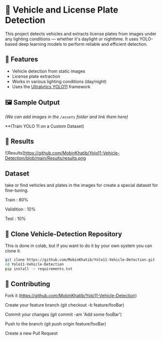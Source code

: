 # 🚗 Vehicle and License Plate Detection

This project detects vehicles and extracts license plates from images under any lighting conditions — whether it's daylight or nighttime. It uses YOLO-based deep learning models to perform reliable and efficient detection.

## 📌 Features
- Vehicle detection from static images
- License plate extraction
- Works in various lighting conditions (day/night)
- Uses the [Ultralytics YOLO11](https://github.com/ultralytics/ultralytics) framework

## 🖼️ Sample Output
*(We can add images in the `/assets` folder and link them here)*

**(Train YOLO 11 on a Custom Dataset)
## 📂 Results
![Results]https://github.com/MobinKhatib/Yolo11-Vehicle-Detection/blob/main/Results/results.png
## Dataset
take or find vehicles and plates in the images for create a special dataset for fine-tuning.

Train : 80%

Validition : 10%

Test : 10%

 ## 🚀 Clone Vehicle-Detection Repository 
 This is done in colab, but if you want to do it by your own system you can clone it.
```bash
git clone https://github.com/MobinKhatib/Yolo11-Vehicle-Detection.git
cd Yolo11-Vehicle-Detection
pip install -r requirements.txt
```

## 🤝 Contributing
Fork it (https://github.com/MobinKhatib/Yolo11-Vehicle-Detection)

Create your feature branch (git checkout -b feature/fooBar)

Commit your changes (git commit -am 'Add some fooBar')

Push to the branch (git push origin feature/fooBar)

Create a new Pull Request

